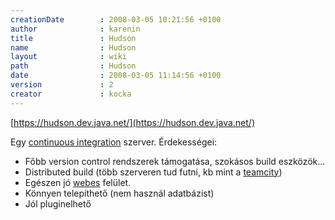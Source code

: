```yaml
---
creationDate        : 2008-03-05 10:21:56 +0100 
author              : karenin 
title               : Hudson 
name                : Hudson 
layout              : wiki 
path                : Hudson 
date                : 2008-03-05 11:14:56 +0100 
version             : 2 
creator             : kocka 
---
```

[https://hudson.dev.java.net/](https://hudson.dev.java.net/)

Egy [continuous integration](Continuous%20Integration.html) szerver. Érdekességei:

*   Főbb version control rendszerek támogatása, szokásos build eszközök...
*   Distributed build (több szerveren tud futni, kb mint a [teamcity](teamcity.html))
*   Egészen jó [webes](webapp.html) felület.
*   Könnyen telepíthető (nem használ adatbázist)
*   Jól pluginelhető


